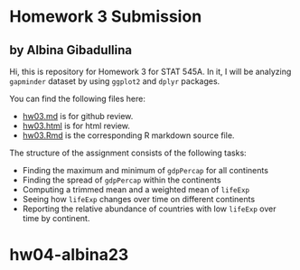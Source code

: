 # Homework 3 Submission
## by Albina Gibadullina

Hi, this is repository for Homework 3 for STAT 545A. In it, I will be analyzing `gapminder` dataset by using `ggplot2` and `dplyr` packages.

You can find the following files here:
- [hw03.md](https://github.com/STAT545-UBC-students/hw03-albina23/blob/master/hw03.md) is for github review.
- [hw03.html](https://github.com/STAT545-UBC-students/hw03-albina23/blob/master/hw03.html) is for html review.
- [hw03.Rmd](https://github.com/STAT545-UBC-students/hw03-albina23/blob/master/hw03.Rmd) is the corresponding R markdown source file.

The structure of the assignment consists of the following tasks:
- Finding the maximum and minimum of `gdpPercap` for all continents
- Finding the spread of `gdpPercap` within the continents
- Computing a trimmed mean and a weighted mean of `lifeExp`
- Seeing how `lifeExp` changes over time on different continents
- Reporting the relative abundance of countries with low `lifeExp` over time by continent.
# hw04-albina23
